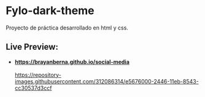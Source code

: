 # Fylo-dark-theme
Proyecto de práctica desarrollado en html y css.
## Live Preview:
- **https://brayanberna.github.io/social-media** <br> <br>
https://repository-images.githubusercontent.com/312086314/e5676000-2446-11eb-8543-cc30537d3ccf
